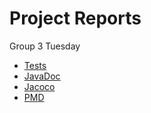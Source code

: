 
# Project Reports

 Group 3 Tuesday

* [Tests](./tests/test/)
* [JavaDoc](./javadoc/)
* [Jacoco](./jacoco/)
* [PMD](./pmd/main.html)

  
